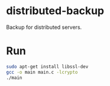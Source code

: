 # distributed-backup

Backup for distributed servers.

# Run
```bash
sudo apt-get install libssl-dev
gcc -o main main.c -lcrypto
./main
```
